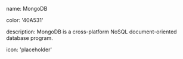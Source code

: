 name: MongoDB

color: '40A531'

description: MongoDB is a cross-platform NoSQL document-oriented database program.

icon: 'placeholder'
